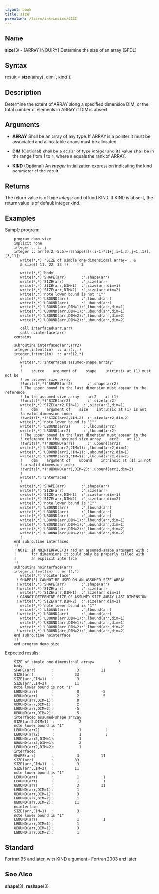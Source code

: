 ```yaml
---
layout: book
title: size
permalink: /learn/intrinsics/SIZE
---
```

## __Name__

__size__(3) - \[ARRAY INQUIRY\] Determine the size of an array
(GFDL)

## __Syntax__

result = __size__(array\[, dim \[, kind\]\])

## __Description__

Determine the extent of ARRAY along a specified dimension DIM, or the
total number of elements in ARRAY if DIM is absent.

## __Arguments__

  - __ARRAY__
    Shall be an array of any type. If ARRAY is a pointer it must be
    associated and allocatable arrays must be allocated.

  - __DIM__
    (Optional) shall be a scalar of type _integer_ and its value shall be
    in the range from 1 to n, where n equals the rank of ARRAY.

  - __KIND__
    (Optional) An _integer_ initialization expression indicating the kind
    parameter of the result.

## __Returns__

The return value is of type _integer_ and of kind KIND. If KIND is absent,
the return value is of default integer kind.

## __Examples__

Sample program:

```
    program demo_size
    implicit none
    integer :: i, j
    integer :: arr(0:2,-5:5)=reshape([(((i-1)*11+j,i=1,3),j=1,11)],[3,11])
       write(*,*) 'SIZE of simple one-dimensional array=', &
       & size([ 11, 22, 33 ])    ! 3

       write(*,*)'body'
       write(*,*)'SHAPE(arr)       :',shape(arr)
       write(*,*)'SIZE(arr)        :',size(arr)
       write(*,*)'SIZE(arr,DIM=1)  :',size(arr,dim=1)
       write(*,*)'SIZE(arr,DIM=2)  :',size(arr,dim=2)
       write(*,*)'note lower bound is not "1"'
       write(*,*)'LBOUND(arr)      :',lbound(arr)
       write(*,*)'UBOUND(arr)      :',ubound(arr)
       write(*,*)'LBOUND(arr,DIM=1):',lbound(arr,dim=1)
       write(*,*)'UBOUND(arr,DIM=1):',ubound(arr,dim=1)
       write(*,*)'LBOUND(arr,DIM=2):',lbound(arr,dim=2)
       write(*,*)'UBOUND(arr,DIM=2):',ubound(arr,dim=2)

       call interfaced(arr,arr)
       call nointerface(arr)
    contains

    subroutine interfaced(arr,arr2)
    integer,intent(in)  :: arr(:,:)
    integer,intent(in)  :: arr2(2,*)
       !
       write(*,*)'interfaced assumed-shape arr2ay'
       !
       !    source    argument of    shape    intrinsic at (1) must not be
       ! an assumed size array
       !!write(*,*)'SHAPE(arr2)       :',shape(arr2)
       ! The upper bound in the last dimension must appear in the reference
       ! to the assumed size array    arr2    at (1)
       !!write(*,*)'SIZE(arr2)        :',size(arr2)
       write(*,*)'SIZE(arr2,DIM=1)  :',size(arr2,dim=1)
       !    dim    argument of    size    intrinsic at (1) is not
       !a valid dimension index
       !!write(*,*)'SIZE(arr2,DIM=2)  :',size(arr2,dim=2)
       write(*,*)'note lower bound is "1"'
       write(*,*)'LBOUND(arr2)      :',lbound(arr2)
       write(*,*)'LBOUND(arr2)      :',lbound(arr2)
       ! The upper bound in the last dimension must appear in the
       ! reference to the assumed size array    arr2    at (1)
       !!write(*,*)'UBOUND(arr2)      :',ubound(arr2)
       write(*,*)'LBOUND(arr2,DIM=1):',lbound(arr2,dim=1)
       write(*,*)'UBOUND(arr2,DIM=1):',ubound(arr2,dim=1)
       write(*,*)'LBOUND(arr2,DIM=2):',lbound(arr2,dim=2)
       !    dim    argument of    ubound    intrinsic at (1) is not
       ! a valid dimension index
       !!write(*,*)'UBOUND(arr2,DIM=2):',ubound(arr2,dim=2)
       !
       write(*,*)'interfaced'
       !
       write(*,*)'SHAPE(arr)       :',shape(arr)
       write(*,*)'SIZE(arr)        :',size(arr)
       write(*,*)'SIZE(arr,DIM=1)  :',size(arr,dim=1)
       write(*,*)'SIZE(arr,DIM=2)  :',size(arr,dim=2)
       write(*,*)'note lower bound is "1"'
       write(*,*)'LBOUND(arr)      :',lbound(arr)
       write(*,*)'LBOUND(arr)      :',lbound(arr)
       write(*,*)'UBOUND(arr)      :',ubound(arr)
       write(*,*)'LBOUND(arr,DIM=1):',lbound(arr,dim=1)
       write(*,*)'UBOUND(arr,DIM=1):',ubound(arr,dim=1)
       write(*,*)'LBOUND(arr,DIM=2):',lbound(arr,dim=2)
       write(*,*)'UBOUND(arr,DIM=2):',ubound(arr,dim=2)
       !
    end subroutine interfaced
    !!
    ! NOTE: If NOINTERFACE(3) had an assumed-shape argument with :
    !       for dimensions it could only be properly called with
    !       an explicit interface
    !!
    subroutine nointerface(arr)
    integer,intent(in) :: arr(3,*)
       write(*,*)'nointerface'
     ! SHAPE(3) CANNOT BE USED ON AN ASSUMED SIZE ARRAY
     !!write(*,*)'SHAPE(arr)       :',shape(arr)
     !!write(*,*)'SIZE(arr)        :',size(arr)
       write(*,*)'SIZE(arr,DIM=1)  :',size(arr,dim=1)
     ! CANNOT DETERMINE SIZE OF ASSUMED SIZE ARRAY LAST DIMENSION
     !!write(*,*)'SIZE(arr,DIM=2)  :',size(arr,dim=2)
       write(*,*)'note lower bound is "1"'
       write(*,*)'LBOUND(arr)      :',lbound(arr)
     !!write(*,*)'UBOUND(arr)      :',ubound(arr)
       write(*,*)'LBOUND(arr,DIM=1):',lbound(arr,dim=1)
       write(*,*)'UBOUND(arr,DIM=1):',ubound(arr,dim=1)
       write(*,*)'LBOUND(arr,DIM=2):',lbound(arr,dim=2)
     !!write(*,*)'UBOUND(arr,DIM=2):',ubound(arr,dim=2)
    end subroutine nointerface
    !!
    end program demo_size

```

Expected results:

```
    SIZE of simple one-dimensional array=           3
    body
    SHAPE(arr)       :           3          11
    SIZE(arr)        :          33
    SIZE(arr,DIM=1)  :           3
    SIZE(arr,DIM=2)  :          11
    note lower bound is not "1"
    LBOUND(arr)      :           0          -5
    UBOUND(arr)      :           2           5
    LBOUND(arr,DIM=1):           0
    UBOUND(arr,DIM=1):           2
    LBOUND(arr,DIM=2):          -5
    UBOUND(arr,DIM=2):           5
    interfaced assumed-shape arr2ay
    SIZE(arr2,DIM=1)  :           2
    note lower bound is "1"
    LBOUND(arr2)      :           1           1
    LBOUND(arr2)      :           1           1
    LBOUND(arr2,DIM=1):           1
    UBOUND(arr2,DIM=1):           2
    LBOUND(arr2,DIM=2):           1
    interfaced
    SHAPE(arr)       :           3          11
    SIZE(arr)        :          33
    SIZE(arr,DIM=1)  :           3
    SIZE(arr,DIM=2)  :          11
    note lower bound is "1"
    LBOUND(arr)      :           1           1
    LBOUND(arr)      :           1           1
    UBOUND(arr)      :           3          11
    LBOUND(arr,DIM=1):           1
    UBOUND(arr,DIM=1):           3
    LBOUND(arr,DIM=2):           1
    UBOUND(arr,DIM=2):          11
    nointerface
    SIZE(arr,DIM=1)  :           3
    note lower bound is "1"
    LBOUND(arr)      :           1           1
    LBOUND(arr,DIM=1):           1
    UBOUND(arr,DIM=1):           3
    LBOUND(arr,DIM=2):           1
```

## __Standard__

Fortran 95 and later, with KIND argument - Fortran 2003 and later

## __See Also__

__shape__(3), __reshape__(3)
